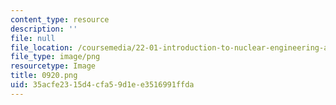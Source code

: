 ```yaml
---
content_type: resource
description: ''
file: null
file_location: /coursemedia/22-01-introduction-to-nuclear-engineering-and-ionizing-radiation-fall-2016/35acfe2315d4cfa59d1ee3516991ffda_0920.png
file_type: image/png
resourcetype: Image
title: 0920.png
uid: 35acfe23-15d4-cfa5-9d1e-e3516991ffda
---
```

